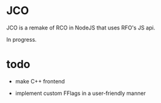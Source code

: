 # JCO

JCO is a remake of RCO in NodeJS that uses RFO's JS api.

In progress.

# todo

- make C++ frontend

- implement custom FFlags in a user-friendly manner
